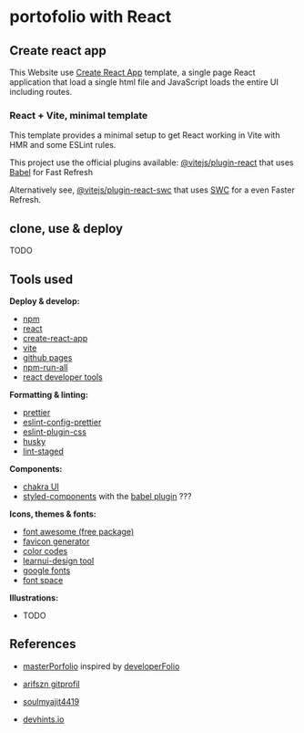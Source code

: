 # portofolio with React

## Create react app

This Website use [Create React App](https://create-react-app.dev/docs/getting-started) template, a single page React application that load a single html file and JavaScript loads the entire UI including routes.

### React + Vite, minimal template

This template provides a minimal setup to get React working in Vite with HMR and some ESLint rules.

This project use the official plugins available: [@vitejs/plugin-react](https://github.com/vitejs/vite-plugin-react/blob/main/packages/plugin-react/README.md) that uses [Babel](https://babeljs.io/) for Fast Refresh

Alternatively see, [@vitejs/plugin-react-swc](https://github.com/vitejs/vite-plugin-react-swc) that uses [SWC](https://swc.rs/) for a even Faster Refresh.

## clone, use & deploy

TODO

## Tools used

**Deploy & develop:**

- [npm](https://www.npmjs.com/)
- [react](https://react.dev/)
- [create-react-app](https://create-react-app.dev/)
- [vite](https://vitejs.dev/)
- [github pages](https://docs.github.com/en/pages)
- [npm-run-all](https://github.com/mysticatea/npm-run-all)
- [react developer tools](https://react.dev/learn/react-developer-tools)

**Formatting & linting:**

- [prettier](https://prettier.io/)
- [eslint-config-prettier](https://github.com/prettier/eslint-config-prettier)
- [eslint-plugin-css](https://github.com/ota-meshi/eslint-plugin-css#readme)
- [husky](https://typicode.github.io/husky/)
- [lint-staged](https://github.com/lint-staged/lint-staged)

**Components:**

- [chakra UI](https://v2.chakra-ui.com/)
- [styled-components](https://styled-components.com/) with the [babel plugin](https://styled-components.com/) ???

**Icons, themes & fonts:**

- [font awesome (free package)](https://docs.fontawesome.com/web/)
- [favicon generator](https://www.favicon-generator.org/)
- [color codes](https://htmlcolorcodes.com/)
- [learnui-design tool](https://www.learnui.design/tools/data-color-picker.html#palette)
- [google fonts](https://fonts.google.com/)
- [font space](https://www.fontspace.com/)

**Illustrations:**

- TODO

## References

- [masterPorfolio](https://github.com/ashutosh1919/masterPortfolio) inspired by [developerFolio](https://github.com/saadpasta/developerFolio)

- [arifszn gitprofil](https://github.com/arifszn/gitprofile)
- [soulmyajit4419](https://github.com/soumyajit4419/Portfolio)
- [devhints.io](https://github.com/rstacruz/cheatsheets)
